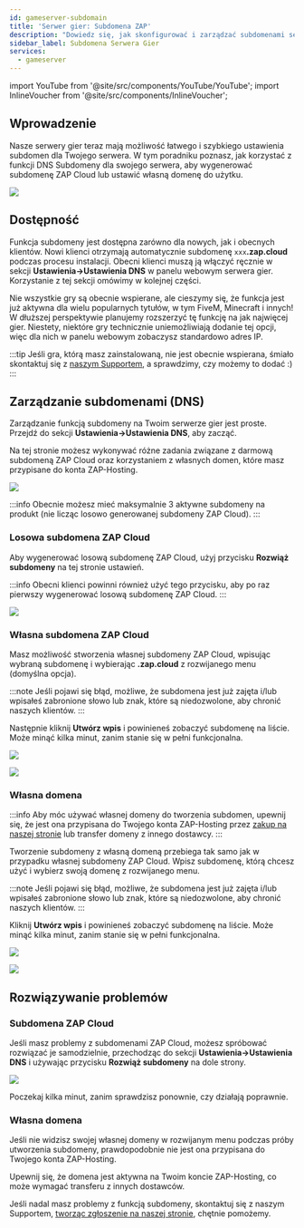 ```yaml
---
id: gameserver-subdomain
title: 'Serwer gier: Subdomena ZAP'
description: "Dowiedz się, jak skonfigurować i zarządzać subdomenami serwera gier dla lepszej dostępności i personalizacji → Sprawdź teraz"
sidebar_label: Subdomena Serwera Gier
services:
  - gameserver
---
```


import YouTube from '@site/src/components/YouTube/YouTube';
import InlineVoucher from '@site/src/components/InlineVoucher';

## Wprowadzenie

Nasze serwery gier teraz mają możliwość łatwego i szybkiego ustawienia subdomen dla Twojego serwera. W tym poradniku poznasz, jak korzystać z funkcji DNS Subdomeny dla swojego serwera, aby wygenerować subdomenę ZAP Cloud lub ustawić własną domenę do użytku.

<YouTube videoId="1fFagkzOvfo" imageSrc="https://screensaver01.zap-hosting.com/index.php/s/bbTYcXxCWXEYNrQ/preview" title="Domena ZAP Cloud dla serwerów gier" description="Wolisz zobaczyć wszystko w akcji, żeby lepiej zrozumieć? Mamy to! Zanurz się w naszym wideo, które wszystko Ci wyjaśni. Niezależnie czy się spieszysz, czy po prostu wolisz chłonąć info w najbardziej angażujący sposób!"/>

![](https://screensaver01.zap-hosting.com/index.php/s/yJTBQ7oC926LfbT/preview)

<InlineVoucher />

## Dostępność

Funkcja subdomeny jest dostępna zarówno dla nowych, jak i obecnych klientów. Nowi klienci otrzymają automatycznie subdomenę `xxx`**.zap.cloud** podczas procesu instalacji. Obecni klienci muszą ją włączyć ręcznie w sekcji **Ustawienia->Ustawienia DNS** w panelu webowym serwera gier. Korzystanie z tej sekcji omówimy w kolejnej części.

Nie wszystkie gry są obecnie wspierane, ale cieszymy się, że funkcja jest już aktywna dla wielu popularnych tytułów, w tym FiveM, Minecraft i innych! W dłuższej perspektywie planujemy rozszerzyć tę funkcję na jak najwięcej gier. Niestety, niektóre gry technicznie uniemożliwiają dodanie tej opcji, więc dla nich w panelu webowym zobaczysz standardowo adres IP.

:::tip
Jeśli gra, którą masz zainstalowaną, nie jest obecnie wspierana, śmiało skontaktuj się z [naszym Supportem](https://zap-hosting.com/en/customer/support/), a sprawdzimy, czy możemy to dodać :)
:::

## Zarządzanie subdomenami (DNS)

Zarządzanie funkcją subdomeny na Twoim serwerze gier jest proste. Przejdź do sekcji **Ustawienia->Ustawienia DNS**, aby zacząć.

Na tej stronie możesz wykonywać różne zadania związane z darmową subdomeną ZAP Cloud oraz korzystaniem z własnych domen, które masz przypisane do konta ZAP-Hosting.

![](https://screensaver01.zap-hosting.com/index.php/s/M6SMHKJcZ3GgXQd/preview)

:::info
Obecnie możesz mieć maksymalnie 3 aktywne subdomeny na produkt (nie licząc losowo generowanej subdomeny ZAP Cloud).
:::

### Losowa subdomena ZAP Cloud

Aby wygenerować losową subdomenę ZAP Cloud, użyj przycisku **Rozwiąż subdomeny** na tej stronie ustawień.

:::info
Obecni klienci powinni również użyć tego przycisku, aby po raz pierwszy wygenerować losową subdomenę ZAP Cloud.
:::

![](https://screensaver01.zap-hosting.com/index.php/s/Lc5CCQwMtCK63nx/preview)

### Własna subdomena ZAP Cloud

Masz możliwość stworzenia własnej subdomeny ZAP Cloud, wpisując wybraną subdomenę i wybierając **.zap.cloud** z rozwijanego menu (domyślna opcja).

:::note
Jeśli pojawi się błąd, możliwe, że subdomena jest już zajęta i/lub wpisałeś zabronione słowo lub znak, które są niedozwolone, aby chronić naszych klientów.
:::

Następnie kliknij **Utwórz wpis** i powinieneś zobaczyć subdomenę na liście. Może minąć kilka minut, zanim stanie się w pełni funkcjonalna.

![](https://screensaver01.zap-hosting.com/index.php/s/odqKSyzXRLi5zRx/preview)

![](https://screensaver01.zap-hosting.com/index.php/s/yWmt4j3nWEgbN6K/preview)

### Własna domena

:::info
Aby móc używać własnej domeny do tworzenia subdomen, upewnij się, że jest ona przypisana do Twojego konta ZAP-Hosting przez [zakup na naszej stronie](https://zap-hosting.com/en/shop/product/domain/) lub transfer domeny z innego dostawcy.
:::

Tworzenie subdomeny z własną domeną przebiega tak samo jak w przypadku własnej subdomeny ZAP Cloud. Wpisz subdomenę, którą chcesz użyć i wybierz swoją domenę z rozwijanego menu.

:::note
Jeśli pojawi się błąd, możliwe, że subdomena jest już zajęta i/lub wpisałeś zabronione słowo lub znak, które są niedozwolone, aby chronić naszych klientów.
:::

Kliknij **Utwórz wpis** i powinieneś zobaczyć subdomenę na liście. Może minąć kilka minut, zanim stanie się w pełni funkcjonalna.

![](https://screensaver01.zap-hosting.com/index.php/s/Xoe8c4T9TNpby27/preview)

![](https://screensaver01.zap-hosting.com/index.php/s/AX9yFSb3nRNoKiF/preview)

## Rozwiązywanie problemów

### Subdomena ZAP Cloud

Jeśli masz problemy z subdomenami ZAP Cloud, możesz spróbować rozwiązać je samodzielnie, przechodząc do sekcji **Ustawienia->Ustawienia DNS** i używając przycisku **Rozwiąż subdomeny** na dole strony.

![](https://screensaver01.zap-hosting.com/index.php/s/Lc5CCQwMtCK63nx/preview)

Poczekaj kilka minut, zanim sprawdzisz ponownie, czy działają poprawnie.

### Własna domena

Jeśli nie widzisz swojej własnej domeny w rozwijanym menu podczas próby utworzenia subdomeny, prawdopodobnie nie jest ona przypisana do Twojego konta ZAP-Hosting.

Upewnij się, że domena jest aktywna na Twoim koncie ZAP-Hosting, co może wymagać transferu z innych dostawców.

Jeśli nadal masz problemy z funkcją subdomeny, skontaktuj się z naszym Supportem, [tworząc zgłoszenie na naszej stronie](https://zap-hosting.com/en/customer/support/), chętnie pomożemy.

<InlineVoucher />